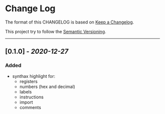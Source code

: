 # Change Log

The format of this CHANGELOG is based on [Keep a Changelog](https://keepachangelog.com/en/1.0.0/).

This project try to follow the [Semantic Versioning](https://semver.org/spec/v2.0.0.html).

-----------------

## **[0.1.0]** - _2020-12-27_

### **Added**

- synthax highlight for:
  - registers
  - numbers (hex and decimal)
  - labels
  - instructions
  - import
  - comments
